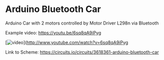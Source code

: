 # Arduino Bluetooth Car
Arduino Car with 2 motors controlled by Motor Driver L298n via Bluetooth

Example video:
https://youtu.be/6sq8qA9iPyg

[![video](http://img.youtube.com/vi/6sq8qA9iPyg/0.jpg)](http://www.youtube.com/watch?v=6sq8qA9iPyg

Link to Scheme:
https://circuits.io/circuits/3618361-arduino-bluetooth-car
